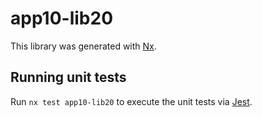 # app10-lib20

This library was generated with [Nx](https://nx.dev).

## Running unit tests

Run `nx test app10-lib20` to execute the unit tests via [Jest](https://jestjs.io).
